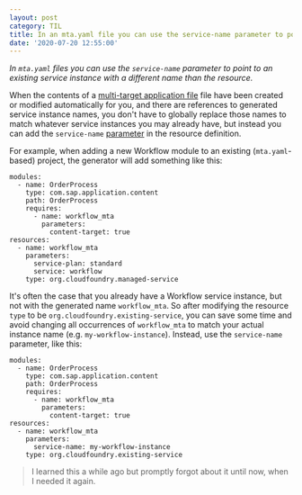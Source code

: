 ```yaml
---
layout: post
category: TIL
title: In an mta.yaml file you can use the service-name parameter to point to an existing resource
date: '2020-07-20 12:55:00'
---
```


_In `mta.yaml` files you can use the `service-name` parameter to point to an existing service instance with a different name than the resource._

When the contents of a [multi-target application file](https://help.sap.com/viewer/4505d0bdaf4948449b7f7379d24d0f0d/2.0.03/en-US/33548a721e6548688605049792d55295.html) file have been created or modified automatically for you, and there are references to generated service instance names, you don't have to globally replace those names to match whatever service instances you may already have, but instead you can add the `service-name` [parameter](https://help.sap.com/viewer/4505d0bdaf4948449b7f7379d24d0f0d/2.0.03/en-US/4050fee4c469498ebc31b10f2ae15ff2.html) in the resource definition.

For example, when adding a new Workflow module to an existing (`mta.yaml`-based) project, the generator will add something like this:

```
modules:
  - name: OrderProcess
    type: com.sap.application.content
    path: OrderProcess
    requires:
      - name: workflow_mta
        parameters:
          content-target: true
resources:
  - name: workflow_mta
    parameters:
      service-plan: standard
      service: workflow
    type: org.cloudfoundry.managed-service
```

It's often the case that you already have a Workflow service instance, but not with the generated name `workflow_mta`. So after modifying the resource `type` to be `org.cloudfoundry.existing-service`, you can save some time and avoid changing all occurrences of `workflow_mta` to match your actual instance name (e.g. `my-workflow-instance`). Instead, use the `service-name` parameter, like this:

```
modules:
  - name: OrderProcess
    type: com.sap.application.content
    path: OrderProcess
    requires:
      - name: workflow_mta
        parameters:
          content-target: true
resources:
  - name: workflow_mta
    parameters:
      service-name: my-workflow-instance
    type: org.cloudfoundry.existing-service
```

> I learned this a while ago but promptly forgot about it until now, when I needed it again.

